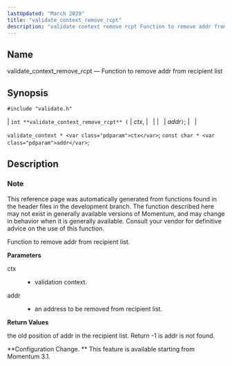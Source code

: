 ```yaml
---
lastUpdated: "March 2020"
title: "validate_context_remove_rcpt"
description: "validate context remove rcpt Function to remove addr from recipient list int validate context remove rcpt ctx addr validate context ctx const char addr This reference page was automatically generated from functions found in the header files in the development branch The function described here may not exist in generally..."
---
```


<a name="apis.validate_context_remove_rcpt"></a> 
## Name

validate_context_remove_rcpt — Function to remove addr from recipient list

## Synopsis

`#include "validate.h"`

| `int **validate_context_remove_rcpt** (` | <var class="pdparam">ctx</var>, |   |
|   | <var class="pdparam">addr</var>`)`; |   |

`validate_context * <var class="pdparam">ctx</var>`;
`const char * <var class="pdparam">addr</var>`;<a name="idp64504880"></a> 
## Description

### Note

This reference page was automatically generated from functions found in the header files in the development branch. The function described here may not exist in generally available versions of Momentum, and may change in behavior when it is generally available. Consult your vendor for definitive advice on the use of this function.

Function to remove addr from recipient list.

**<a name="idp64507760"></a> Parameters**

<dl class="variablelist">

<dt>ctx</dt>

<dd>

- validation context.

</dd>

<dt>addr</dt>

<dd>

- an address to be removed from recipient list.

</dd>

</dl>

**<a name="idp64512336"></a> Return Values**

the old position of addr in the recipient list. Return -1 is addr is not found.

**Configuration Change. ** This feature is available starting from Momentum 3.1.